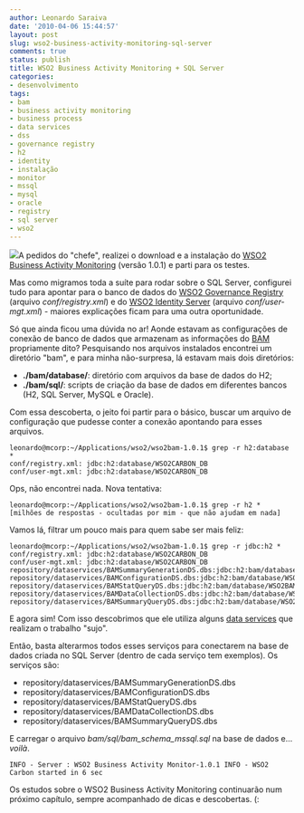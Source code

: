 ```yaml
---
author: Leonardo Saraiva
date: '2010-04-06 15:44:57'
layout: post
slug: wso2-business-activity-monitoring-sql-server
comments: true
status: publish
title: WSO2 Business Activity Monitoring + SQL Server
categories:
- desenvolvimento
tags:
- bam
- business activity monitoring
- business process
- data services
- dss
- governance registry
- h2
- identity
- instalação
- monitor
- mssql
- mysql
- oracle
- registry
- sql server
- wso2
---
```


[![](http://assets.mcorp.com.br/wp-content/uploads/2010/04/wso2-bam.gif)](http://assets.mcorp.com.br/wp-content/uploads/2010/04/wso2-bam.gif)A pedidos do "chefe", realizei o download
e a instalação do [WSO2 Business Activity Monitoring](http://wso2.org/downloads/bam) (versão 1.0.1) e parti para os
testes.

Mas como migramos toda a suíte para rodar sobre o SQL Server, configurei tudo
para apontar para o banco de dados do [WSO2 Governance Registry](http://wso2.org/downloads/governance-registry)
(arquivo _conf/registry.xml_) e do [WSO2 Identity Server](http://wso2.org/downloads/identity)
(arquivo _conf/user-mgt.xml_) - maiores explicações ficam para uma outra oportunidade.

Só que ainda ficou uma dúvida no ar! Aonde estavam as configurações de conexão
de banco de dados que armazenam as informações do [BAM](/glossario/#BAM)
propriamente dito? Pesquisando nos arquivos instalados encontrei um diretório
"bam", e para minha não-surpresa, lá estavam mais dois diretórios:

  * **./bam/database/**: diretório com arquivos da base de dados do H2;
  * **./bam/sql/**: scripts de criação da base de dados em diferentes bancos (H2, SQL Server, MySQL e Oracle).

Com essa descoberta, o jeito foi partir para o básico, buscar um arquivo de
configuração que pudesse conter a conexão apontando para esses arquivos.

    leonardo@mcorp:~/Applications/wso2/wso2bam-1.0.1$ grep -r h2:database *
    conf/registry.xml: jdbc:h2:database/WSO2CARBON_DB
    conf/user-mgt.xml: jdbc:h2:database/WSO2CARBON_DB

Ops, não encontrei nada. Nova tentativa:

    leonardo@mcorp:~/Applications/wso2/wso2bam-1.0.1$ grep -r h2 *
    [milhões de respostas - ocultadas por mim - que não ajudam em nada]

Vamos lá, filtrar um pouco mais para quem sabe ser mais feliz:

    leonardo@mcorp:~/Applications/wso2/wso2bam-1.0.1$ grep -r jdbc:h2 *
    conf/registry.xml: jdbc:h2:database/WSO2CARBON_DB
    conf/user-mgt.xml: jdbc:h2:database/WSO2CARBON_DB
    repository/dataservices/BAMSummaryGenerationDS.dbs:jdbc:h2:bam/database/WSO2BAM_DB
    repository/dataservices/BAMConfigurationDS.dbs:jdbc:h2:bam/database/WSO2BAM_DB
    repository/dataservices/BAMStatQueryDS.dbs:jdbc:h2:bam/database/WSO2BAM_DB
    repository/dataservices/BAMDataCollectionDS.dbs:jdbc:h2:bam/database/WSO2BAM_DB
    repository/dataservices/BAMSummaryQueryDS.dbs:jdbc:h2:bam/database/WSO2BAM_DB

E agora sim! Com isso descobrimos que ele utiliza alguns [data services](/glossario/#DataServices) que realizam o trabalho "sujo".

Então, basta alterarmos todos esses serviços para conectarem na base de dados
criada no SQL Server (dentro de cada serviço tem exemplos). Os serviços são:

  * repository/dataservices/BAMSummaryGenerationDS.dbs
  * repository/dataservices/BAMConfigurationDS.dbs
  * repository/dataservices/BAMStatQueryDS.dbs
  * repository/dataservices/BAMDataCollectionDS.dbs
  * repository/dataservices/BAMSummaryQueryDS.dbs

E carregar o arquivo _bam/sql/bam_schema_mssql.sql_ na base de dados e...
_voilà_.

    INFO - Server : WSO2 Business Activity Monitor-1.0.1 INFO - WSO2 Carbon started in 6 sec

Os estudos sobre o WSO2 Business Activity Monitoring continuarão num próximo
capítulo, sempre acompanhado de dicas e descobertas. (:
